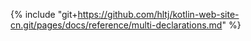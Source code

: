 {% include "git+https://github.com/hltj/kotlin-web-site-cn.git/pages/docs/reference/multi-declarations.md" %}
